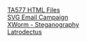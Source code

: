 [TA577 HTML Files](TA577_HTML)
<br>
[SVG Email Campaign](SVG_EmailAttachments)
<br>
[XWorm - Steganography](Stego_Campaign)
<br>
[Latrodectus](Latrodectus)